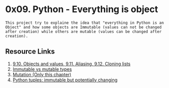 # 0x09. Python - Everything is object

	This project try to explaine the idea that "everything in Python is an Object" and how some objects are Immutable (values can not be changed after creation) while others are mutable (values can be changed after creation).

## Resource Links

1. [9.10. Objects and values, 9.11. Aliasing, 9.12. Cloning lists](http://www.openbookproject.net/thinkcs/python/english2e/ch09.html#objects-and-values)
2. [Immutable vs mutable types](https://stackoverflow.com/questions/8056130/immutable-vs-mutable-types)
3. [Mutation (Only this chapter)](http://composingprograms.com/pages/24-mutable-data.html#sequence-objects)
4. [Python tuples: immutable but potentially changing](http://radar.oreilly.com/2014/10/python-tuples-immutable-but-potentially-changing.html)
